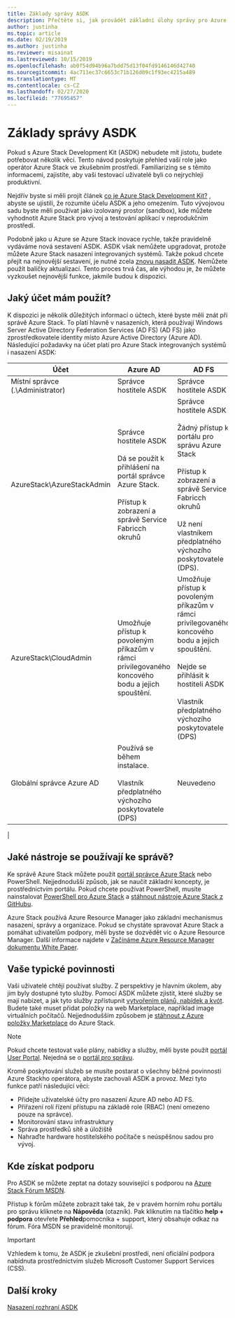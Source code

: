 ```yaml
---
title: Základy správy ASDK
description: Přečtěte si, jak provádět základní úlohy správy pro Azure Stack Development Kit (ASDK).
author: justinha
ms.topic: article
ms.date: 02/19/2019
ms.author: justinha
ms.reviewer: misainat
ms.lastreviewed: 10/15/2019
ms.openlocfilehash: ab0f54d94b96a7bdd75d13f04fd9146146d42740
ms.sourcegitcommit: 4ac711ec37c6653c71b126d09c1f93ec4215a489
ms.translationtype: MT
ms.contentlocale: cs-CZ
ms.lasthandoff: 02/27/2020
ms.locfileid: "77695457"
---
```

# <a name="asdk-admin-basics"></a>Základy správy ASDK
Pokud s Azure Stack Development Kit (ASDK) nebudete mít jistotu, budete potřebovat několik věcí. Tento návod poskytuje přehled vaší role jako operátor Azure Stack ve zkušebním prostředí. Familiarizing se s těmito informacemi, zajistíte, aby vaši testovací uživatelé byli co nejrychleji produktivní.

Nejdřív byste si měli projít článek [co je Azure Stack Development Kit?](asdk-what-is.md) , abyste se ujistili, že rozumíte účelu ASDK a jeho omezením. Tuto vývojovou sadu byste měli používat jako izolovaný prostor (sandbox), kde můžete vyhodnotit Azure Stack pro vývoj a testování aplikací v neprodukčním prostředí. 

Podobně jako u Azure se Azure Stack inovace rychle, takže pravidelně vydáváme nová sestavení ASDK. ASDK však nemůžete upgradovat, protože můžete Azure Stack nasazení integrovaných systémů. Takže pokud chcete přejít na nejnovější sestavení, je nutné zcela [znovu nasadit ASDK](asdk-redeploy.md). Nemůžete použít balíčky aktualizací. Tento proces trvá čas, ale výhodou je, že můžete vyzkoušet nejnovější funkce, jakmile budou k dispozici. 

## <a name="what-account-should-i-use"></a>Jaký účet mám použít?
K dispozici je několik důležitých informací o účtech, které byste měli znát při správě Azure Stack. To platí hlavně v nasazeních, která používají Windows Server Active Directory Federation Services (AD FS) (AD FS) jako zprostředkovatele identity místo Azure Active Directory (Azure AD). Následující požadavky na účet platí pro Azure Stack integrovaných systémů i nasazení ASDK:

|Účet|Azure AD|AD FS|
|-----|-----|-----|
|Místní správce (.\Administrator)|Správce hostitele ASDK|Správce hostitele ASDK|
|AzureStack\AzureStackAdmin|Správce hostitele ASDK<br><br>Dá se použít k přihlášení na portál správce Azure Stack.<br><br>Přístup k zobrazení a správě Service Fabricch okruhů|Správce hostitele ASDK<br><br>Žádný přístup k portálu pro správu Azure Stack<br><br>Přístup k zobrazení a správě Service Fabricch okruhů<br><br>Už není vlastníkem předplatného výchozího poskytovatele (DPS).|
|AzureStack\CloudAdmin|Umožňuje přístup k povoleným příkazům v rámci privilegovaného koncového bodu a jejich spouštění.|Umožňuje přístup k povoleným příkazům v rámci privilegovaného koncového bodu a jejich spouštění.<br><br>Nejde se přihlásit k hostiteli ASDK<br><br>Vlastník předplatného výchozího poskytovatele (DPS)|
|Globální správce Azure AD|Používá se během instalace.<br><br>Vlastník předplatného výchozího poskytovatele (DPS)|Neuvedeno|
|

## <a name="what-tools-do-i-use-to-manage"></a>Jaké nástroje se používají ke správě?
Ke správě Azure Stack můžete použít [portál správce Azure Stack](https://adminportal.local.azurestack.external) nebo PowerShell. Nejjednodušší způsob, jak se naučit základní koncepty, je prostřednictvím portálu. Pokud chcete používat PowerShell, musíte nainstalovat [PowerShell pro Azure Stack](asdk-post-deploy.md#install-azure-stack-powershell) a [stáhnout nástroje Azure Stack z GitHubu](asdk-post-deploy.md#download-the-azure-stack-tools).

Azure Stack používá Azure Resource Manager jako základní mechanismus nasazení, správy a organizace. Pokud se chystáte spravovat Azure Stack a pomáhat uživatelům podpory, měli byste se dozvědět víc o Azure Resource Manager. Další informace najdete v [Začínáme Azure Resource Manager dokumentu White Paper](https://download.microsoft.com/download/E/A/4/EA4017B5-F2ED-449A-897E-BD92E42479CE/Getting_Started_With_Azure_Resource_Manager_white_paper_EN_US.pdf).

## <a name="your-typical-responsibilities"></a>Vaše typické povinnosti
Vaši uživatelé chtějí používat služby. Z perspektivy je hlavním úkolem, aby jim byly dostupné tyto služby. Pomocí ASDK můžete zjistit, které služby se mají nabízet, a jak tyto služby zpřístupnit [vytvořením plánů, nabídek a kvót](../operator/azure-stack-tutorial-tenant-vm.md). Budete také muset přidat položky na web Marketplace, například image virtuálních počítačů. Nejjednodušším způsobem je [stáhnout z Azure položky Marketplace](../operator/azure-stack-create-and-publish-marketplace-item.md) do Azure Stack.

> [!NOTE]
> Pokud chcete testovat vaše plány, nabídky a služby, měli byste použít [portál User Portal](https://portal.local.azurestack.external). Nejedná se o [portál pro správu](https://adminportal.local.azurestack.external).

Kromě poskytování služeb se musíte postarat o všechny běžné povinnosti Azure Stackho operátora, abyste zachovali ASDK a provoz. Mezi tyto funkce patří následující věci:
- Přidejte uživatelské účty pro nasazení Azure AD nebo AD FS.
- Přiřazení rolí řízení přístupu na základě role (RBAC) (není omezeno pouze na správce).
- Monitorování stavu infrastruktury
- Správa prostředků sítě a úložiště
- Nahraďte hardware hostitelského počítače s neúspěšnou sadou pro vývoj.

## <a name="where-to-get-support"></a>Kde získat podporu
Pro ASDK se můžete zeptat na dotazy související s podporou na [Azure Stack Fórum MSDN](https://social.msdn.microsoft.com/Forums/azure/home?forum=azurestack).

Přístup k fórům můžete zobrazit také tak, že v pravém horním rohu portálu pro správu kliknete na **Nápověda** (otazník). Pak kliknutím na tlačítko **help + podpora** otevřete **Přehled**pomocníka + support, který obsahuje odkaz na fórum. Fóra MSDN se pravidelně monitorují.  

> [!IMPORTANT]
> Vzhledem k tomu, že ASDK je zkušební prostředí, není oficiální podpora nabídnuta prostřednictvím služeb Microsoft Customer Support Services (CSS).

## <a name="next-steps"></a>Další kroky
[Nasazení rozhraní ASDK](asdk-install.md)

